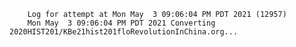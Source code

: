         Log for attempt at Mon May  3 09:06:04 PM PDT 2021 (12957)
        Mon May  3 09:06:04 PM PDT 2021 Converting 2020HIST201/KBe21hist201floRevolutionInChina.org...
